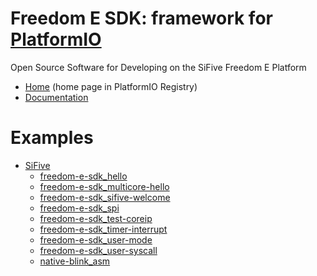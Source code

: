 
# Freedom E SDK: framework for [PlatformIO](https://platformio.org)

Open Source Software for Developing on the SiFive Freedom E Platform

* [Home](https://platformio.org/frameworks/freedom-e-sdk) (home page in PlatformIO Registry)
* [Documentation](https://docs.platformio.org/page/frameworks/freedom-e-sdk.html)

# Examples

- [SiFive](https://github.com/platformio/platform-sifive)
  * [freedom-e-sdk_hello](https://github.com/platformio/platform-sifive/tree/master/examples/freedom-e-sdk_hello)
  * [freedom-e-sdk_multicore-hello](https://github.com/platformio/platform-sifive/tree/master/examples/freedom-e-sdk_multicore-hello)
  * [freedom-e-sdk_sifive-welcome](https://github.com/platformio/platform-sifive/tree/master/examples/freedom-e-sdk_sifive-welcome)
  * [freedom-e-sdk_spi](https://github.com/platformio/platform-sifive/tree/master/examples/freedom-e-sdk_spi)
  * [freedom-e-sdk_test-coreip](https://github.com/platformio/platform-sifive/tree/master/examples/freedom-e-sdk_test-coreip)
  * [freedom-e-sdk_timer-interrupt](https://github.com/platformio/platform-sifive/tree/master/examples/freedom-e-sdk_timer-interrupt)
  * [freedom-e-sdk_user-mode](https://github.com/platformio/platform-sifive/tree/master/examples/freedom-e-sdk_user-mode)
  * [freedom-e-sdk_user-syscall](https://github.com/platformio/platform-sifive/tree/master/examples/freedom-e-sdk_user-syscall)
  * [native-blink_asm](https://github.com/platformio/platform-sifive/tree/master/examples/native-blink_asm)

